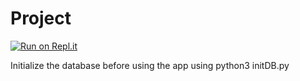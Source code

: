 # Project

[![Run on Repl.it](https://repl.it/badge/github/Matchue/infoproject)](https://repl.it/github/Matchue/infoproject)


Initialize the database before using the app using python3 initDB.py